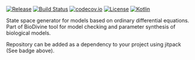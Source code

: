 [![Release](https://jitpack.io/v/sybila/ode-generator.svg)](https://jitpack.io/#sybila/ode-generator)
[![Build Status](https://travis-ci.org/sybila/ode-generator.svg?branch=master)](https://travis-ci.org/sybila/ode-generator)
[![codecov.io](https://codecov.io/github/sybila/ode-generator/coverage.svg?branch=master)](https://codecov.io/github/sybila/ode-generator?branch=master)
[![License](https://img.shields.io/badge/License-GPL%20v3-blue.svg?style=flat)](https://github.com/sybila/ode-generator/blob/master/LICENSE.txt)
[![Kotlin](https://img.shields.io/badge/kotlin-1.0.0-blue.svg)](http://kotlinlang.org)

State space generator for models based on ordinary differential equations. 
Part of BioDivine tool for model checking and parameter synthesis of biological models.

Repository can be added as a dependency to your project using jitpack (See badge above).
